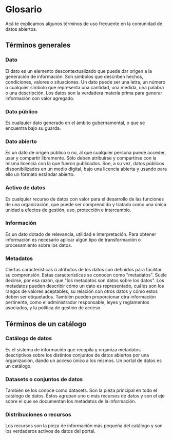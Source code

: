 # Glosario

Acá te explicamos algunos términos de uso frecuente en la comunidad de datos abiertos.

## Términos generales

### Dato
El dato es un elemento descontextualizado que puede dar origen a la generación de información. Son símbolos que describen hechos, condiciones, valores o situaciones. Un dato puede ser una letra, un número o cualquier símbolo que representa una cantidad, una medida, una palabra o una descripción. Los datos son la verdadera materia prima para generar información con valor agregado.

### Dato público
Es cualquier dato generado en el ámbito gubernamental, o que se encuentra bajo su guarda.

### Dato abierto
Es un dato de origen público o no, al que cualquier persona puede acceder, usar y compartir libremente. Sólo deben atribuirse y compartirse con la misma licencia con la que fueron publicados. Son, a su vez, datos públicos disponibilizados en un medio digital, bajo una licencia abierta y usando para ello un formato estándar abierto.

### Activo de datos
Es cualquier recurso de datos con valor para el desarrollo de las funciones de una organización, que puede ser comprendido y tratado como una única unidad a efectos de gestión, uso, protección e intercambio.

### Información
Es un dato dotado de relevancia, utilidad e interpretación. Para obtener información es necesario aplicar algún tipo de transformación o procesamiento sobre los datos.

### Metadatos
Ciertas características o atributos de los datos son definidos para facilitar su comprensión. Estas características se conocen como "metadatos". Suele decirse, por esa razón, que "los metadatos son datos sobre los datos". Los metadatos pueden describir cómo un dato es representado, cuáles son los rangos de valores aceptables, su relación con otros datos y cómo estos deben ser etiquetados. También pueden proporcionar otra información pertinente, como el administrador responsable, leyes y reglamentos asociados, y la política de gestión de acceso.

## Términos de un catálogo

### Catálogo de datos
Es el sistema de información que recopila y organiza metadatos descriptivos sobre los distintos conjuntos de datos abiertos por una organización, dando un acceso único a los mismos. Un portal de datos es un catálogo.

### Datasets o conjuntos de datos
También se los conoce como datasets. Son la pieza principal en todo el catálogo de datos. Éstos agrupan uno o más recursos de datos y son el eje sobre el que se documentan los metadatos de la información.

### Distribuciones o recursos
Los recursos son la pieza de información más pequeña del catálogo y son los verdaderos activos de datos del portal.
